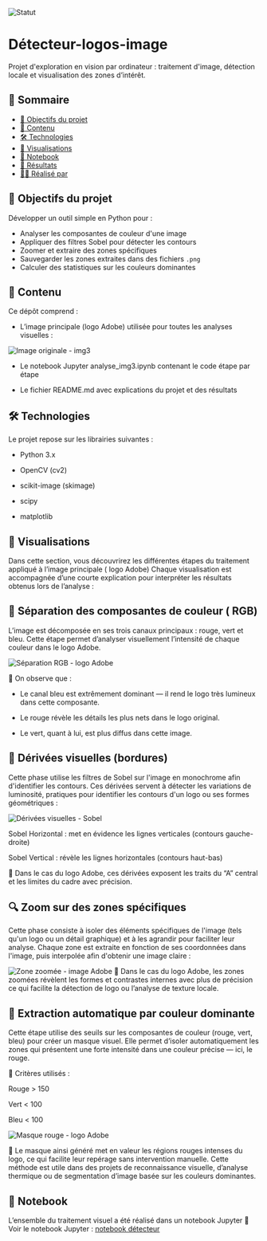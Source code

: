 ![Statut](https://img.shields.io/badge/🔥_Projet-Actif-EA4C4C.svg)
# Détecteur-logos-image
Projet d'exploration en vision par ordinateur : traitement d'image, détection locale et visualisation des zones d’intérêt.

## 🧭 Sommaire
- [🎯 Objectifs du projet](#objectifs-du-projet)
- [📂 Contenu](#contenu)
- [🛠️ Technologies](#technologies)
- [📸 Visualisations](#visualisations)
- [📘 Notebook](#notebook)
- [📍 Résultats](#résultats)
- [👩‍💻 Réalisé par](#réalisé-par)

## 🎯 Objectifs du projet

Développer un outil simple en Python pour :

- Analyser les composantes de couleur d'une image
- Appliquer des filtres Sobel pour détecter les contours
- Zoomer et extraire des zones spécifiques
- Sauvegarder les zones extraites dans des fichiers `.png`
- Calculer des statistiques sur les couleurs dominantes

## 📂 Contenu
Ce dépôt comprend :

- L’image principale (logo Adobe) utilisée pour toutes les analyses visuelles :

![Image originale - img3](./img3.png)

- Le notebook Jupyter analyse_img3.ipynb contenant le code étape par étape

- Le fichier README.md avec explications du projet et des résultats

## 🛠️ Technologies
Le projet repose sur les librairies suivantes :

- Python 3.x

- OpenCV (cv2)

- scikit-image (skimage)

- scipy

- matplotlib

## 📸 Visualisations
Dans cette section, vous découvrirez les différentes étapes du traitement appliqué à l’image principale ( logo Adobe) Chaque visualisation est accompagnée d’une courte explication pour interpréter les résultats obtenus lors de l’analyse :

## 🎨 Séparation des composantes de couleur ( RGB)
L’image est décomposée en ses trois canaux principaux : rouge, vert et bleu. Cette étape permet d’analyser visuellement l’intensité de chaque couleur dans le logo Adobe.

![Séparation RGB - logo Adobe](./image%20RGB.png)

📍 On observe que :

- Le canal bleu est extrêmement dominant — il rend le logo très lumineux dans cette composante.

- Le rouge révèle les détails les plus nets dans le logo original.

- Le vert, quant à lui, est plus diffus dans cette image.

## 📐 Dérivées visuelles (bordures)
Cette phase utilise les filtres de Sobel sur l'image en monochrome afin d'identifier les contours.  Ces dérivées servent à détecter les variations de luminosité, pratiques pour identifier les contours d'un logo ou ses formes géométriques :

![Dérivées visuelles - Sobel](./image%20dvs.png)

Sobel Horizontal : met en évidence les lignes verticales (contours gauche-droite)

Sobel Vertical : révèle les lignes horizontales (contours haut-bas)

📍 Dans le cas du logo Adobe, ces dérivées exposent les traits du “A” central et les limites du cadre avec précision.

## 🔍  Zoom sur des zones spécifiques
Cette phase consiste à isoler des éléments spécifiques de l'image (tels qu'un logo ou un détail graphique) et à les agrandir pour faciliter leur analyse.  Chaque zone est extraite en fonction de ses coordonnées dans l'image, puis interpolée afin d'obtenir une image claire :

![Zone zoomée - image Adobe](./image%20zoom.png)
📍 Dans le cas du logo Adobe, les zones zoomées révèlent les formes et contrastes internes avec plus de précision ce qui facilite la détection de logo ou l’analyse de texture locale.

## 🎯 Extraction automatique par couleur dominante
Cette étape utilise des seuils sur les composantes de couleur (rouge, vert, bleu) pour créer un masque visuel. Elle permet d’isoler automatiquement les zones qui présentent une forte intensité dans une couleur précise — ici, le rouge.

📍 Critères utilisés :

Rouge > 150

Vert < 100

Bleu < 100

![Masque rouge - logo Adobe](././image%20zrd.png)

📌 Le masque ainsi généré met en valeur les régions rouges intenses du logo, ce qui facilite leur repérage sans intervention manuelle.
Cette méthode est utile dans des projets de reconnaissance visuelle, d’analyse thermique ou de segmentation d’image basée sur les couleurs dominantes.

## 📘 Notebook
L’ensemble du traitement visuel a été réalisé dans un notebook Jupyter
📘 Voir le notebook Jupyter : [notebook détecteur](./notebook_detecteur.ipynb)







